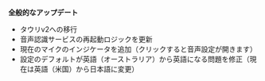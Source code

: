 **全般的なアップデート**
- タウリv2への移行
- 音声認識サービスの再起動ロジックを更新
- 現在のマイクのインジケータを追加（クリックすると音声設定が開きます）
- 設定のデフォルトが英語（オーストラリア）から英語になる問題を修正（現在は英語（米国）から日本語に変更）